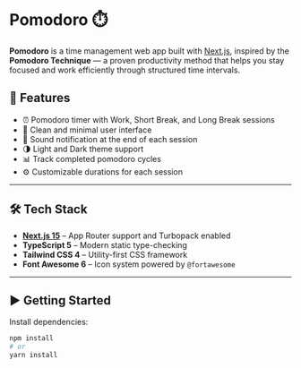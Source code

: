 # Pomodoro ⏱️

**Pomodoro** is a time management web app built with [Next.js](https://nextjs.org), inspired by the **Pomodoro Technique** — a proven productivity method that helps you stay focused and work efficiently through structured time intervals.

## 🚀 Features

- ⏰ Pomodoro timer with Work, Short Break, and Long Break sessions
- 🎯 Clean and minimal user interface
- 🔔 Sound notification at the end of each session
- 🌗 Light and Dark theme support
- 📊 Track completed pomodoro cycles
- ⚙️ Customizable durations for each session

---

## 🛠️ Tech Stack

- **[Next.js 15](https://nextjs.org/)** – App Router support and Turbopack enabled
- **TypeScript 5** – Modern static type-checking
- **Tailwind CSS 4** – Utility-first CSS framework
- **Font Awesome 6** – Icon system powered by `@fortawesome`

---

## ▶️ Getting Started

Install dependencies:

```bash
npm install
# or
yarn install
